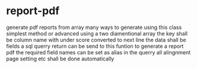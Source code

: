 # report-pdf
generate pdf reports from array
many ways to generate using this class
simplest method or advanced
using a two diamentional array 
the key shall be column name with under score converted to next line
the data shall be fields 
a sql querry return can be send to this funtion to generate a report pdf
the required field names can be set as alias in the querry
all alingnment page setting etc shall be done automatically
